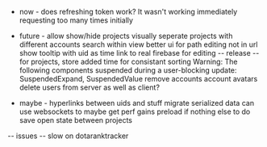 - now -
does refreshing token work?  It wasn't working immediately
requesting too many times initially

- future -
allow show/hide projects
visually seperate projects with different accounts
search within view
better ui for path editing not in url
show tooltip with uid as time
link to real firebase for editing
-- release --
for projects, store added time for consistant sorting
Warning: The following components suspended during a user-blocking update: SuspendedExpand, SuspendedValue
remove accounts
account avatars
delete users from server as well as client?

- maybe -
hyperlinks between uids and stuff
migrate serialized data
can use websockets to maybe get perf gains
preload if nothing else to do
save open state between projects

-- issues --
slow on dotaranktracker
